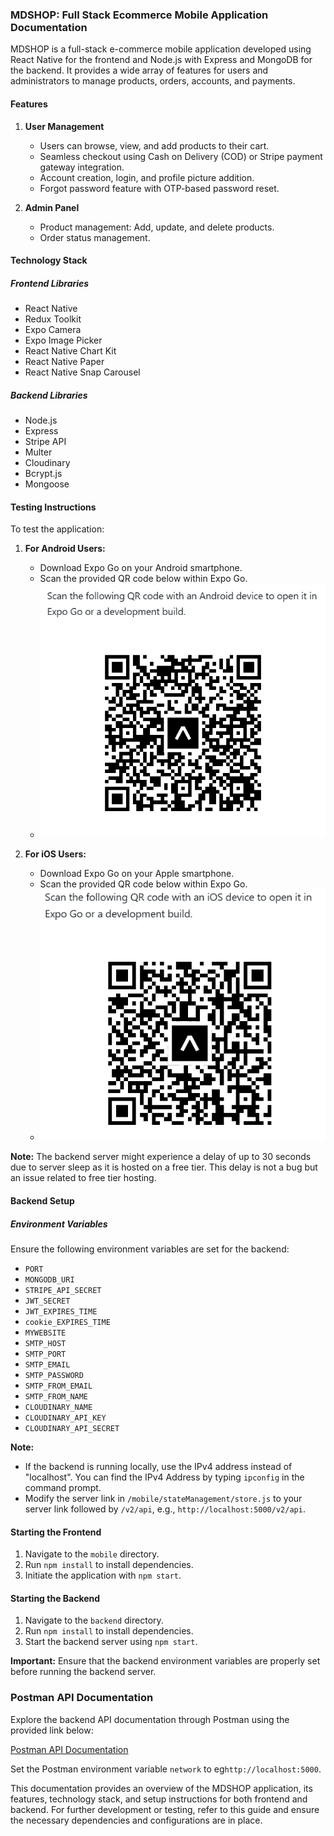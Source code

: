 ### **MDSHOP: Full Stack Ecommerce Mobile Application Documentation**

MDSHOP is a full-stack e-commerce mobile application developed using React Native for the frontend and Node.js with Express and MongoDB for the backend. It provides a wide array of features for users and administrators to manage products, orders, accounts, and payments.

#### Features

1. **User Management**

   - Users can browse, view, and add products to their cart.
   - Seamless checkout using Cash on Delivery (COD) or Stripe payment gateway integration.
   - Account creation, login, and profile picture addition.
   - Forgot password feature with OTP-based password reset.

2. **Admin Panel**
   - Product management: Add, update, and delete products.
   - Order status management.

#### Technology Stack

##### Frontend Libraries

- React Native
- Redux Toolkit
- Expo Camera
- Expo Image Picker
- React Native Chart Kit
- React Native Paper
- React Native Snap Carousel

##### Backend Libraries

- Node.js
- Express
- Stripe API
- Multer
- Cloudinary
- Bcrypt.js
- Mongoose

#### Testing Instructions

To test the application:

1. **For Android Users:**

   - Download Expo Go on your Android smartphone.
   - Scan the provided QR code below within Expo Go.
   - ![Alt text](android.png)

2. **For iOS Users:**
   - Download Expo Go on your Apple smartphone.
   - Scan the provided QR code below within Expo Go.
   - ![Alt text](apple.png)

**Note:** The backend server might experience a delay of up to 30 seconds due to server sleep as it is hosted on a free tier. This delay is not a bug but an issue related to free tier hosting.

#### Backend Setup

##### Environment Variables

Ensure the following environment variables are set for the backend:

- `PORT`
- `MONGODB_URI`
- `STRIPE_API_SECRET`
- `JWT_SECRET`
- `JWT_EXPIRES_TIME`
- `cookie_EXPIRES_TIME`
- `MYWEBSITE`
- `SMTP_HOST`
- `SMTP_PORT`
- `SMTP_EMAIL`
- `SMTP_PASSWORD`
- `SMTP_FROM_EMAIL`
- `SMTP_FROM_NAME`
- `CLOUDINARY_NAME`
- `CLOUDINARY_API_KEY`
- `CLOUDINARY_API_SECRET`

**Note:**

- If the backend is running locally, use the IPv4 address instead of "localhost". You can find the IPv4 Address by typing `ipconfig` in the command prompt.
- Modify the server link in `/mobile/stateManagement/store.js` to your server link followed by `/v2/api`, e.g., `http://localhost:5000/v2/api`.

#### Starting the Frontend

1. Navigate to the `mobile` directory.
2. Run `npm install` to install dependencies.
3. Initiate the application with `npm start`.

#### Starting the Backend

1. Navigate to the `backend` directory.
2. Run `npm install` to install dependencies.
3. Start the backend server using `npm start`.

**Important:** Ensure that the backend environment variables are properly set before running the backend server.

### Postman API Documentation

Explore the backend API documentation through Postman using the provided link below:

[Postman API Documentation](https://documenter.getpostman.com/view/14542680/2s9YXb95fk)

Set the Postman environment variable `network` to eg`http://localhost:5000`.

This documentation provides an overview of the MDSHOP application, its features, technology stack, and setup instructions for both frontend and backend. For further development or testing, refer to this guide and ensure the necessary dependencies and configurations are in place.
